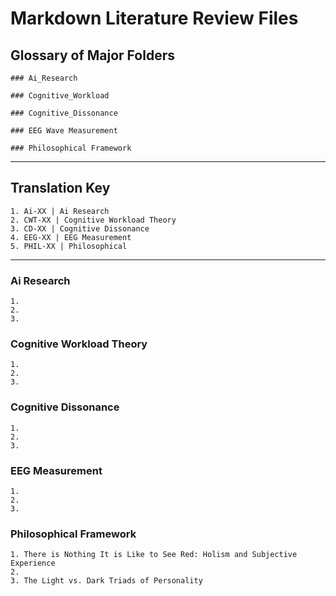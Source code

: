 # Markdown Literature Review Files

## Glossary of Major Folders

    ### Ai_Research

    ### Cognitive_Workload

    ### Cognitive_Dissonance

    ### EEG Wave Measurement

    ### Philosophical Framework

***

## Translation Key

    1. Ai-XX | Ai Research
    2. CWT-XX | Cognitive Workload Theory
    3. CD-XX | Cognitive Dissonance
    4. EEG-XX | EEG Measurement
    5. PHIL-XX | Philosophical

***

### Ai Research

    1. 
    2.
    3.

### Cognitive Workload Theory

    1.
    2.
    3.

### Cognitive Dissonance

    1.
    2.
    3.

### EEG Measurement

    1.
    2.
    3.

### Philosophical Framework

    1. There is Nothing It is Like to See Red: Holism and Subjective Experience
    2. 
    3. The Light vs. Dark Triads of Personality